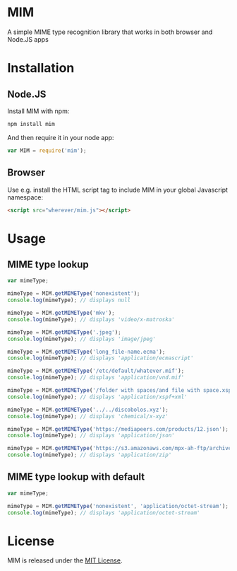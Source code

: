 # MIM

A simple MIME type recognition library that works in both browser and Node.JS apps

# Installation

## Node.JS


Install MIM with npm:

```bash
npm install mim
```

And then require it in your node app:

```javascript
var MIM = require('mim');
```

## Browser

Use e.g. install the HTML script tag to include MIM in your global Javascript namespace:

```html
<script src="wherever/mim.js"></script>
```

# Usage


## MIME type lookup

```javascript
var mimeType;

mimeType = MIM.getMIMEType('nonexistent');
console.log(mimeType); // displays null

mimeType = MIM.getMIMEType('mkv');
console.log(mimeType); // displays 'video/x-matroska'

mimeType = MIM.getMIMEType('.jpeg');
console.log(mimeType); // displays 'image/jpeg'

mimeType = MIM.getMIMEType('long_file-name.ecma');
console.log(mimeType); // displays 'application/ecmascript'

mimeType = MIM.getMIMEType('/etc/default/whatever.mif');
console.log(mimeType); // displays 'application/vnd.mif'

mimeType = MIM.getMIMEType('/folder with spaces/and file with space.xspf');
console.log(mimeType); // displays 'application/xspf+xml'

mimeType = MIM.getMIMEType('../../discobolos.xyz');
console.log(mimeType); // displays 'chemical/x-xyz'

mimeType = MIM.getMIMEType('https://mediapeers.com/products/12.json');
console.log(mimeType); // displays 'application/json'

mimeType = MIM.getMIMEType('https://s3.amazonaws.com/mpx-ah-ftp/archive_2.zip?token=hello-world');
console.log(mimeType); // displays 'application/zip'
```

## MIME type lookup with default

```javascript
var mimeType;

mimeType = MIM.getMIMEType('nonexistent', 'application/octet-stream');
console.log(mimeType); // displays 'application/octet-stream'
```

# License

MIM is released under the [MIT License](./LICENSE.md).
